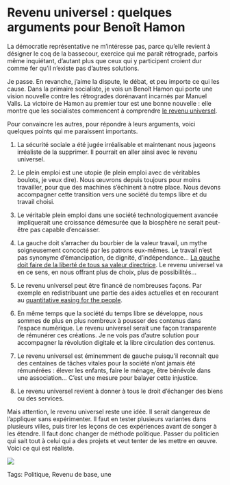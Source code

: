# Revenu universel : quelques arguments pour Benoît Hamon

La démocratie représentative ne m’intéresse pas, parce qu’elle revient à désigner le coq de la bassecour, exercice qui me paraît rétrograde, parfois même inquiétant, d’autant plus que ceux qui y participent croient dur comme fer qu’il n’existe pas d’autres solutions.<span id="more-44782"></span>

Je passe. En revanche, j’aime la dispute, le débat, et peu importe ce qui les cause. Dans la primaire socialiste, je vois un Benoît Hamon qui porte une vision nouvelle contre les rétrogrades dorénavant incarnés par Manuel Valls. La victoire de Hamon au premier tour est une bonne nouvelle : elle montre que les socialistes commencent à comprendre [le revenu universel](http://tcrouzet.com/tag/revenu-de-base/).

Pour convaincre les autres, pour répondre à leurs arguments, voici quelques points qui me paraissent importants.

1. La sécurité sociale a été jugée irréalisable et maintenant nous jugeons irréaliste de la supprimer. Il pourrait en aller ainsi avec le revenu universel.

2. Le plein emploi est une utopie (le plein emploi avec de véritables boulots, je veux dire). Nous œuvrons depuis toujours pour moins travailler, pour que des machines s’échinent à notre place. Nous devons accompagner cette transition vers une société du temps libre et du travail choisi.

3. Le véritable plein emploi dans une société technologiquement avancée impliquerait une croissance démesurée que la biosphère ne serait peut-être pas capable d’encaisser.

4. La gauche doit s’arracher du bourbier de la valeur travail, un mythe soigneusement concocté par les patrons eux-mêmes. Le travail n’est pas synonyme d’émancipation, de dignité, d’indépendance… [La gauche doit faire de la liberté de tous sa valeur directrice](http://tcrouzet.com/2016/03/03/lettre-ouverte-aux-gens-de-gauche/). Le revenu universel va en ce sens, en nous offrant plus de choix, plus de possibilités…

5. Le revenu universel peut être financé de nombreuses façons. Par exemple en redistribuant une partie des aides actuelles et en recourant au [quantitative easing for the people](http://www.revenudebase.info/2015/04/01/lettre-financial-times-bce-quantitative-easing-for-the-people/).

6. En même temps que la société du temps libre se développe, nous sommes de plus en plus nombreux à pousser des contenus dans l’espace numérique. Le revenu universel serait une façon transparente de rémunérer ces créations. Je ne vois pas d’autre solution pour accompagner la révolution digitale et la libre circulation des contenus.

7. Le revenu universel est éminemment de gauche puisqu’il reconnaît que des centaines de tâches vitales pour la société n’ont jamais été rémunérées : élever les enfants, faire le ménage, être bénévole dans une association… C’est une mesure pour balayer cette injustice.

8. Le revenu universel revient à donner à tous le droit d’échanger des biens ou des services.

Mais attention, le revenu universel reste une idée. Il serait dangereux de l’appliquer sans expérimenter. Il faut en tester plusieurs variantes dans plusieurs villes, puis tirer les leçons de ces expériences avant de songer à les étendre. Il faut donc changer de méthode politique. Passer du politicien qui sait tout à celui qui a des projets et veut tenter de les mettre en œuvre. Voici ce qui est réaliste.

![](http://tcrouzet.comhttps://tcrouzet.com/images_tc/2016/08/mrdb-planche-600x436.jpg)



Tags: Politique, Revenu de base, une